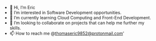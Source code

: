 - 👋 Hi, I’m Eric
- 👀 I’m interested in Software Development opportunities.
- 🌱 I’m currently learning Cloud Computing and Front-End Development.
- 💞️ I’m looking to collaborate on projects that can help me further my skills.
- 📫 How to reach me @thomaseric9852@protonmail.com' 
